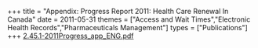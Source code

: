 +++
title = "Appendix: Progress Report 2011: Health Care Renewal In Canada"
date = 2011-05-31
themes = ["Access and Wait Times","Electronic Health Records","Pharmaceuticals Management"]
types = ["Publications"]
+++
[2.45.1-2011Progress\_app\_ENG.pdf](/files/2.45.1-2011Progress_app_ENG.pdf)
